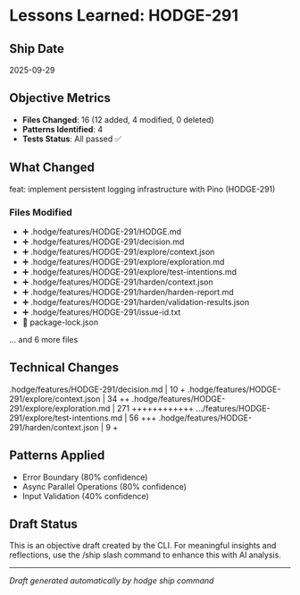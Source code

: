 # Lessons Learned: HODGE-291

## Ship Date
2025-09-29

## Objective Metrics
- **Files Changed**: 16 (12 added, 4 modified, 0 deleted)
- **Patterns Identified**: 4
- **Tests Status**: All passed ✅

## What Changed
feat: implement persistent logging infrastructure with Pino (HODGE-291)

### Files Modified
- ➕ .hodge/features/HODGE-291/HODGE.md
- ➕ .hodge/features/HODGE-291/decision.md
- ➕ .hodge/features/HODGE-291/explore/context.json
- ➕ .hodge/features/HODGE-291/explore/exploration.md
- ➕ .hodge/features/HODGE-291/explore/test-intentions.md
- ➕ .hodge/features/HODGE-291/harden/context.json
- ➕ .hodge/features/HODGE-291/harden/harden-report.md
- ➕ .hodge/features/HODGE-291/harden/validation-results.json
- ➕ .hodge/features/HODGE-291/issue-id.txt
- 📝 package-lock.json

... and 6 more files

## Technical Changes
 .hodge/features/HODGE-291/decision.md              |  10 +
 .hodge/features/HODGE-291/explore/context.json     |  34 ++
 .hodge/features/HODGE-291/explore/exploration.md   | 271 ++++++++++++
 .../features/HODGE-291/explore/test-intentions.md  |  56 +++
 .hodge/features/HODGE-291/harden/context.json      |   9 +

## Patterns Applied
- Error Boundary (80% confidence)
- Async Parallel Operations (80% confidence)
- Input Validation (40% confidence)

## Draft Status
This is an objective draft created by the CLI. For meaningful insights and reflections, use the /ship slash command to enhance this with AI analysis.

---
*Draft generated automatically by hodge ship command*